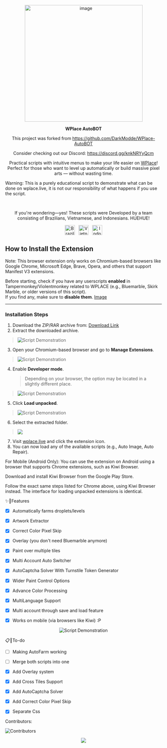 <p align="center">
<img width="379" height="376" alt="image" src="https://github.com/user-attachments/assets/92c38d55-37ef-4e88-bf24-9dba693fa0ab" />
</p>

<p align="center"><strong>WPlace AutoBOT</strong></p>
<p align="center">
This project was forked from <a href="https://github.com/DarkModde/WPlace-AutoBOT">https://github.com/DarkModde/WPlace-AutoBOT</a>
</p>
<p align="center">
Consider checking out our Discord: <a href="https://discord.gg/knkNRYyQcm">https://discord.gg/knkNRYyQcm</a>
</p>
<p align="center">
Practical scripts with intuitive menus to make your life easier on <a href="https://wplace.live" target="_blank">WPlace</a>!<br>
Perfect for those who want to level up automatically or build massive pixel arts — without wasting time.

Warning: This is a purely educational script to demonstrate what can be done on wplace.live, it is not our responsibility of what happens if you use the script.

</p>

<br>

<p align="center">
If you're wondering—yes! These scripts were Developed by a team consisting of Brazilians, Vietnamese, and Indonesians. HUEHUE!</strong></sub>
<p align="center">
<img src="https://cdn.jsdelivr.net/gh/hjnilsson/country-flags/svg/br.svg" alt="Brazil" width="32"/>
&nbsp;
<img src="https://cdn.jsdelivr.net/gh/hjnilsson/country-flags/svg/vn.svg" alt="Vietnam" width="32"/>
&nbsp;
<img src="https://cdn.jsdelivr.net/gh/hjnilsson/country-flags/svg/id.svg" alt="Indonesia" width="32"/>
</p>
</p>

## How to Install the Extension

Note: This browser extension only works on Chromium-based browsers like Google Chrome, Microsoft Edge, Brave, Opera, and others that support Manifest V3 extensions.

Before starting, check if you have any userscripts **enabled** in Tampermonkey/Violentmonkey related to WPLACE (e.g., Bluemarble, Skirk Marble, or older versions of this script).  
If you find any, make sure to **disable them**.  [Image](https://i.imgur.com/UtZJs3a.png)

---

### Installation Steps

1. Download the ZIP/RAR archive from: [Download Link](https://github.com/Wplace-AutoBot/WPlace-AutoBOT/releases)  
2. Extract the downloaded archive. 
> <img src="https://i.imgur.com/AbJderX.png" alt="Script Demonstration"/>
3. Open your Chromium-based browser and go to **Manage Extensions**. 
> <img src="https://i.imgur.com/yv1Vk7q.png" alt="Script Demonstration"/>
4. Enable **Developer mode**.
   > Depending on your browser, the option may be located in a slightly different place.
> <img src="https://i.imgur.com/svqktpY.png" alt="Script Demonstration"/>
5. Click **Load unpacked**. 
> <img src="https://i.imgur.com/NhffCJH.png" alt="Script Demonstration"/>
6. Select the extracted folder. 
> <img src="https://i.imgur.com/uXlDbfM.png"/>
7. Visit [wplace.live](https://wplace.live/) and click the extension icon.  
8. You can now load any of the available scripts (e.g., Auto Image, Auto Repair).

For Mobile (Android Only):
You can use the extension on Android using a browser that supports Chrome extensions, such as Kiwi Browser.

Download and install Kiwi Browser from the Google Play Store.

Follow the exact same steps listed for Chrome above, using Kiwi Browser instead. The interface for loading unpacked extensions is identical.


✨┃Features
- [x] Automatically farms droplets/levels
      
- [X] Artwork Extractor

- [x] Correct Color Pixel Skip

- [x] Overlay (you don't need Bluemarble anymore)

- [x] Paint over multiple tiles

- [x] Multi Account Auto Switcher

- [x] AutoCaptcha Solver With Turnstile Token Generator

- [x] Wider Paint Control Options

- [x] Advance Color Processing

- [x] MultiLanguage Support

- [x] Multi account through save and load feature

- [x] Works on mobile (via browsers like Kiwi) :P

<p align="center">
<img src="https://i.imgur.com/5QYvb4w.png" alt="Script Demonstration"/>
</p>

📋┃To-do
- [ ] Making AutoFarm working

- [ ] Merge both scripts into one

- [x] Add Overlay system

- [x] Add Cross Tiles Support

- [x] Add AutoCaptcha Solver

- [x] Add Correct Color Pixel Skip

- [x] Separate Css

Contributors:

<img src="https://contrib.rocks/image?repo=Wplace-AutoBot/WPlace-AutoBOT" alt="Contributors" />

<p align="center">
<a href="#"><img src="https://komarev.com/ghpvc/?username=WPlace-AutoBOT&style=for-the-badge&label=Views:&color=gray"/></a>
</p>
